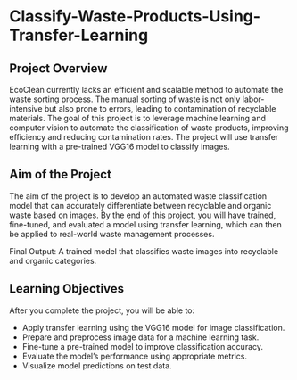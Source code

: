 # Classify-Waste-Products-Using-Transfer-Learning

## Project Overview
EcoClean currently lacks an efficient and scalable method to automate the waste sorting process. The manual sorting of waste is not only labor-intensive but also prone to errors, leading to contamination of recyclable materials. The goal of this project is to leverage machine learning and computer vision to automate the classification of waste products, improving efficiency and reducing contamination rates. The project will use transfer learning with a pre-trained VGG16 model to classify images.

## Aim of the Project
The aim of the project is to develop an automated waste classification model that can accurately differentiate between recyclable and organic waste based on images. By the end of this project, you will have trained, fine-tuned, and evaluated a model using transfer learning, which can then be applied to real-world waste management processes.

Final Output: A trained model that classifies waste images into recyclable and organic categories.

## Learning Objectives
After you complete the project, you will be able to:

- Apply transfer learning using the VGG16 model for image classification.
- Prepare and preprocess image data for a machine learning task.
- Fine-tune a pre-trained model to improve classification accuracy.
- Evaluate the model’s performance using appropriate metrics.
- Visualize model predictions on test data.
